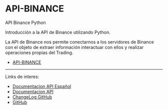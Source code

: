 # API-BINANCE
API Binance Python


Introducción a la API de Binance utilizando Python.

La API de Binance nos permite conectarnos a los servidores de Binance con el objeto de extraer información interactuar con ellos y realizar operaciones propias del Trading.

*   [API-BINANCE](https://github.com/P4t0R/API-Binance/blob/main/API_BINANCE.ipynb)




---

Links de interes: 

* [Documentacion API Español](https://www.binance.com/es/support/faq/360002502072)
* [Documentacion API](https://python-binance.readthedocs.io/en/latest/index.html)
* [ChangeLog GitHub](https://binance-docs.github.io/apidocs/spot/en/#change-log)
* [GitHub](https://github.com/binance-exchange/python-binance)
